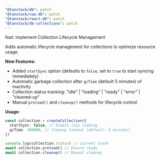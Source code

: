 ```yaml
---
"@tanstack/db": patch
"@tanstack/vue-db": patch
"@tanstack/react-db": patch
"@tanstack/db-collections": patch
---
```


feat: implement Collection Lifecycle Management

Adds automatic lifecycle management for collections to optimize resource usage.

**New Features:**

- Added `startSync` option (defaults to `false`, set to `true` to start syncing immediately)
- Automatic garbage collection after `gcTime` (default 5 minutes) of inactivity
- Collection status tracking: "idle" | "loading" | "ready" | "error" | "cleaned-up"
- Manual `preload()` and `cleanup()` methods for lifecycle control

**Usage:**

```typescript
const collection = createCollection({
  startSync: false, // Enable lazy loading
  gcTime: 300000, // Cleanup timeout (default: 5 minutes)
})

console.log(collection.status) // Current state
await collection.preload() // Ensure ready
await collection.cleanup() // Manual cleanup
```
